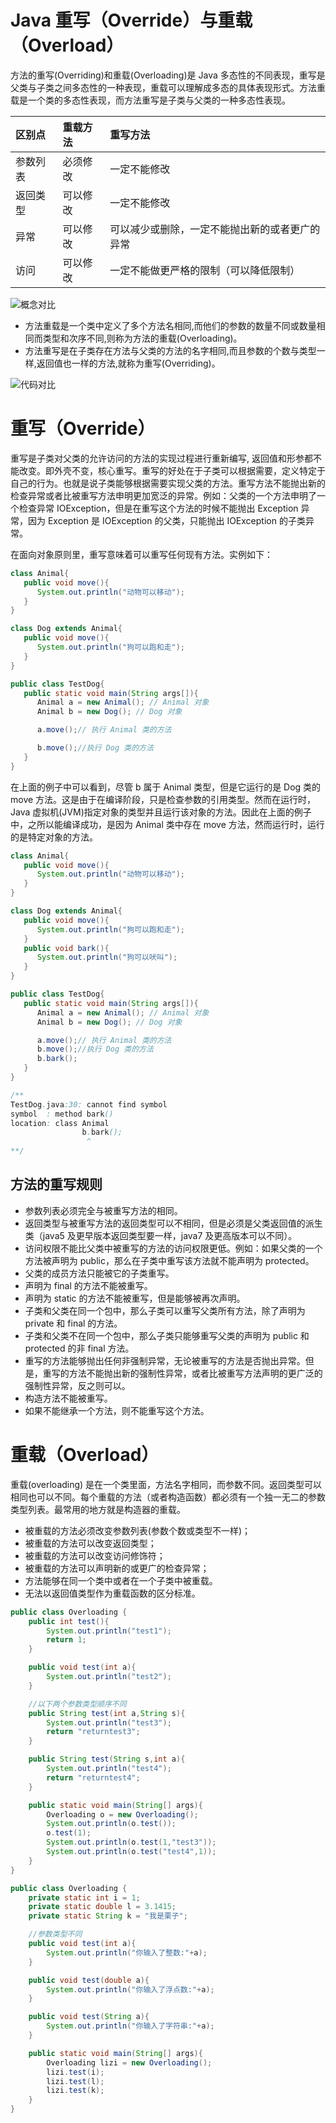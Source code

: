 # Java 重写（Override）与重载（Overload）

方法的重写(Overriding)和重载(Overloading)是 Java 多态性的不同表现，重写是父类与子类之间多态性的一种表现，重载可以理解成多态的具体表现形式。方法重载是一个类的多态性表现，而方法重写是子类与父类的一种多态性表现。

| 区别点   | 重载方法 | 重写方法                                       |
| :------- | :------- | :--------------------------------------------- |
| 参数列表 | 必须修改 | 一定不能修改                                   |
| 返回类型 | 可以修改 | 一定不能修改                                   |
| 异常     | 可以修改 | 可以减少或删除，一定不能抛出新的或者更广的异常 |
| 访问     | 可以修改 | 一定不能做更严格的限制（可以降低限制）         |

![概念对比](https://s1.ax1x.com/2020/03/22/857oa8.md.png)

- 方法重载是一个类中定义了多个方法名相同,而他们的参数的数量不同或数量相同而类型和次序不同,则称为方法的重载(Overloading)。
- 方法重写是在子类存在方法与父类的方法的名字相同,而且参数的个数与类型一样,返回值也一样的方法,就称为重写(Overriding)。

![代码对比](https://s1.ax1x.com/2020/03/22/857RxA.md.png)

# 重写（Override）

重写是子类对父类的允许访问的方法的实现过程进行重新编写, 返回值和形参都不能改变。即外壳不变，核心重写。重写的好处在于子类可以根据需要，定义特定于自己的行为。也就是说子类能够根据需要实现父类的方法。重写方法不能抛出新的检查异常或者比被重写方法申明更加宽泛的异常。例如：父类的一个方法申明了一个检查异常 IOException，但是在重写这个方法的时候不能抛出 Exception 异常，因为 Exception 是 IOException 的父类，只能抛出 IOException 的子类异常。

在面向对象原则里，重写意味着可以重写任何现有方法。实例如下：

```java
class Animal{
   public void move(){
      System.out.println("动物可以移动");
   }
}

class Dog extends Animal{
   public void move(){
      System.out.println("狗可以跑和走");
   }
}

public class TestDog{
   public static void main(String args[]){
      Animal a = new Animal(); // Animal 对象
      Animal b = new Dog(); // Dog 对象

      a.move();// 执行 Animal 类的方法

      b.move();//执行 Dog 类的方法
   }
}
```

在上面的例子中可以看到，尽管 b 属于 Animal 类型，但是它运行的是 Dog 类的 move 方法。这是由于在编译阶段，只是检查参数的引用类型。然而在运行时，Java 虚拟机(JVM)指定对象的类型并且运行该对象的方法。因此在上面的例子中，之所以能编译成功，是因为 Animal 类中存在 move 方法，然而运行时，运行的是特定对象的方法。

```java
class Animal{
   public void move(){
      System.out.println("动物可以移动");
   }
}

class Dog extends Animal{
   public void move(){
      System.out.println("狗可以跑和走");
   }
   public void bark(){
      System.out.println("狗可以吠叫");
   }
}

public class TestDog{
   public static void main(String args[]){
      Animal a = new Animal(); // Animal 对象
      Animal b = new Dog(); // Dog 对象

      a.move();// 执行 Animal 类的方法
      b.move();//执行 Dog 类的方法
      b.bark();
   }
}

/**
TestDog.java:30: cannot find symbol
symbol  : method bark()
location: class Animal
                b.bark();
                 ^
**/
```

## 方法的重写规则

- 参数列表必须完全与被重写方法的相同。
- 返回类型与被重写方法的返回类型可以不相同，但是必须是父类返回值的派生类（java5 及更早版本返回类型要一样，java7 及更高版本可以不同）。
- 访问权限不能比父类中被重写的方法的访问权限更低。例如：如果父类的一个方法被声明为 public，那么在子类中重写该方法就不能声明为 protected。
- 父类的成员方法只能被它的子类重写。
- 声明为 final 的方法不能被重写。
- 声明为 static 的方法不能被重写，但是能够被再次声明。
- 子类和父类在同一个包中，那么子类可以重写父类所有方法，除了声明为 private 和 final 的方法。
- 子类和父类不在同一个包中，那么子类只能够重写父类的声明为 public 和 protected 的非 final 方法。
- 重写的方法能够抛出任何非强制异常，无论被重写的方法是否抛出异常。但是，重写的方法不能抛出新的强制性异常，或者比被重写方法声明的更广泛的强制性异常，反之则可以。
- 构造方法不能被重写。
- 如果不能继承一个方法，则不能重写这个方法。

# 重载（Overload）

重载(overloading) 是在一个类里面，方法名字相同，而参数不同。返回类型可以相同也可以不同。每个重载的方法（或者构造函数）都必须有一个独一无二的参数类型列表。最常用的地方就是构造器的重载。

- 被重载的方法必须改变参数列表(参数个数或类型不一样)；
- 被重载的方法可以改变返回类型；
- 被重载的方法可以改变访问修饰符；
- 被重载的方法可以声明新的或更广的检查异常；
- 方法能够在同一个类中或者在一个子类中被重载。
- 无法以返回值类型作为重载函数的区分标准。

```java
public class Overloading {
    public int test(){
        System.out.println("test1");
        return 1;
    }

    public void test(int a){
        System.out.println("test2");
    }

    //以下两个参数类型顺序不同
    public String test(int a,String s){
        System.out.println("test3");
        return "returntest3";
    }

    public String test(String s,int a){
        System.out.println("test4");
        return "returntest4";
    }

    public static void main(String[] args){
        Overloading o = new Overloading();
        System.out.println(o.test());
        o.test(1);
        System.out.println(o.test(1,"test3"));
        System.out.println(o.test("test4",1));
    }
}

public class Overloading {
    private static int i = 1;
    private static double l = 3.1415;
    private static String k = "我是栗子";

    //参数类型不同
    public void test(int a){
        System.out.println("你输入了整数:"+a);
    }

    public void test(double a){
        System.out.println("你输入了浮点数:"+a);
    }

    public void test(String a){
        System.out.println("你输入了字符串:"+a);
    }

    public static void main(String[] args){
        Overloading lizi = new Overloading();
        lizi.test(i);
        lizi.test(l);
        lizi.test(k);
    }
}
```
